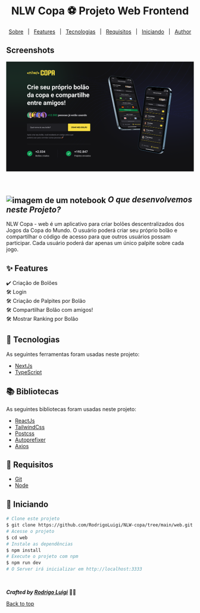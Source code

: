 # <h1 align="center">NLW Copa ⚽️ Projeto Web Frontend </h1>

<p align="center">
  <a href="#sobre">Sobre</a> &#xa0; | &#xa0; 
  <a href="#sparkles-features">Features</a> &#xa0; | &#xa0;
  <a href="#rocket-tecnologias">Tecnologias</a> &#xa0; | &#xa0;
  <a href="#-requisitos">Requisitos</a> &#xa0; | &#xa0;
  <a href="#checkered_flag-iniciando">Iniciando</a> &#xa0; | &#xa0;
  <a href="https://github.com/RodrigoLuigi" target="_blank">Author</a>
</p>

## Screenshots
![App Screenshot](https://github.com/RodrigoLuigi/NLW-Copa/blob/main/web/public/web.png)

<br>

## <img id="sobre" src="https://imgur.com/VhTBbHg.png" alt="imagem de um notebook" align="center" width="30px"> _**O que desenvolvemos neste Projeto?**_

NLW Copa - web é um aplicativo para criar bolões descentralizados dos Jogos da Copa do Mundo. O usuário poderá criar seu próprio bolão e compartilhar o código de acesso para que outros usuários possam participar. Cada usuário poderá dar apenas um único palpite sobre cada jogo.

## :sparkles: Features ##

:heavy_check_mark: Criação de Bolões\
:hammer_and_wrench: Login\
:hammer_and_wrench: Criação de Palpites por Bolão\
:hammer_and_wrench: Compartilhar Bolão com amigos!\
:hammer_and_wrench: Mostrar Ranking por Bolão

## :rocket: Tecnologias ##

As seguintes ferramentas foram usadas neste projeto:

- [NextJs](https://nextjs.org/)
- [TypeScript](https://www.typescriptlang.org/)

## 📚️ Bibliotecas ##

As seguintes bibliotecas foram usadas neste projeto:

- [ReactJs]()
- [TailwindCss]()
- [Postcss]()
- [Autoprefixer]()
- [Axios]()

## 📝 Requisitos ##

- [Git](https://git-scm.com) 
- [Node](https://nodejs.org/en/)

## :checkered_flag: Iniciando ##

```bash
# Clone este projeto
$ git clone https://github.com/RodrigoLuigi/NLW-copa/tree/main/web.git
# Acesse o projeto
$ cd web
# Instale as dependências
$ npm install
# Execute o projeto com npm
$ npm run dev
# O Server irá inicializar em http://localhost:3333
```


&#xa0;

_**Crafted by <a href="https://github.com/RodrigoLuigi" target="_blank">Rodrigo Luigi</a>**_  👨‍🚀

<a href="#top">Back to top</a>
